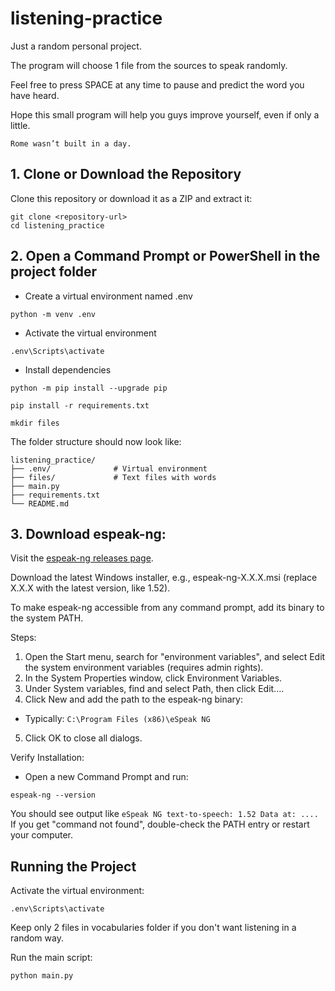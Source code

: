 # listening-practice
Just a random personal project.

The program will choose 1 file from the sources to speak randomly.

Feel free to press SPACE at any time to pause and predict the word you have heard.

Hope this small program will help you guys improve yourself, even if only a little. 

```Rome wasn’t built in a day.```

## 1. Clone or Download the Repository
Clone this repository or download it as a ZIP and extract it:
```
git clone <repository-url>
cd listening_practice
```
## 2. Open a Command Prompt or PowerShell in the project folder

- Create a virtual environment named .env

```
python -m venv .env
```

- Activate the virtual environment

```
.env\Scripts\activate 
```

- Install dependencies
```
python -m pip install --upgrade pip

pip install -r requirements.txt

mkdir files
```

The folder structure should now look like:
```
listening_practice/
├── .env/              # Virtual environment
├── files/             # Text files with words
├── main.py
├── requirements.txt
└── README.md
```

## 3. Download espeak-ng:

Visit the [espeak-ng releases page](https://github.com/espeak-ng/espeak-ng/releases).

Download the latest Windows installer, e.g., espeak-ng-X.X.X.msi (replace X.X.X with the latest version, like 1.52).

To make espeak-ng accessible from any command prompt, add its binary to the system PATH.

Steps:

1. Open the Start menu, search for "environment variables", and select Edit the system environment variables (requires admin rights).
2. In the System Properties window, click Environment Variables.
3. Under System variables, find and select Path, then click Edit....
4. Click New and add the path to the espeak-ng binary:
- Typically: ```C:\Program Files (x86)\eSpeak NG```
5. Click OK to close all dialogs.

Verify Installation:
- Open a new Command Prompt and run:
```
espeak-ng --version
```
You should see output like ```eSpeak NG text-to-speech: 1.52 Data at: ....```
If you get "command not found", double-check the PATH entry or restart your computer.

## Running the Project

Activate the virtual environment:
```
.env\Scripts\activate
```

Keep only 2 files in vocabularies folder if you don't want listening in a random way.


Run the main script:
```
python main.py
```
